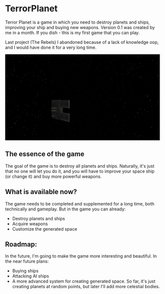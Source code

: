 # TerrorPlanet

<p>Terror Planet is a game in which you need to destroy planets and ships, improving your ship and buying new weapons. Version 0.1 was created by me in a month. If you dish - this is my first game that you can play. </p><p> Last project (The Rebels) I abandoned because of a lack of knowledge oop, and I would have done it for a very long time. </p>

<img src="photo_2022-02-27_10-38-06.jpg">

<h2>The essence of the game </h2>
<p> The goal of the game is to destroy all planets and ships. Naturally, it's just that no one will let you do it, and you will have to improve your space ship (or change it) and buy more powerful weapons. </p>
<h2>What is available now?</h2>
<p>The game needs to be completed and supplemented for a long time, both technically and gameplay. But in the game you can already: </p>
<ul> 
  <li> Destroy planets and ships </li>
  <li> Acquire weapons </li>
  <li> Customize the generated space </li>

</ul>
<h2> Roadmap: </h2>
<p> In the future, I'm going to make the game more interesting and beautiful. In the near future plans: </p>
<ul>
  <li>Buying ships</li>
  <li>Attacking AI ships </li>
  <li>A more advanced system for creating generated space. So far, it's just creating planets at random points, but later I'll add more celestial bodies.</li> 
</ul>
